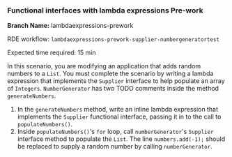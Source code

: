 ### Functional interfaces with lambda expressions Pre-work

**Branch Name:** lambdaexpressions-prework

RDE workflow: `lambdaexpressions-prework-supplier-numbergeneratortest`

Expected time required: 15 min

In this scenario, you are modifying an application that adds random numbers to a `List`. You must complete the scenario
by writing a lambda expression that implements the `Supplier` interface to help populate an array of `Integers`. 
`NumberGenerator` has two TODO comments inside the method `generateNumbers`.

1. In the `generateNumbers` method, write an inline lambda expression that implements
   the `Supplier` functional interface, passing it in to the call to `populateNumbers()`.
2. Inside `populateNumbers()`'s `for` loop, call `numberGenerator`'s `Supplier`
   interface method to populate the `List`. The line `numbers.add(-1);` should
   be replaced to supply a random number by calling `numberGenerator`.

